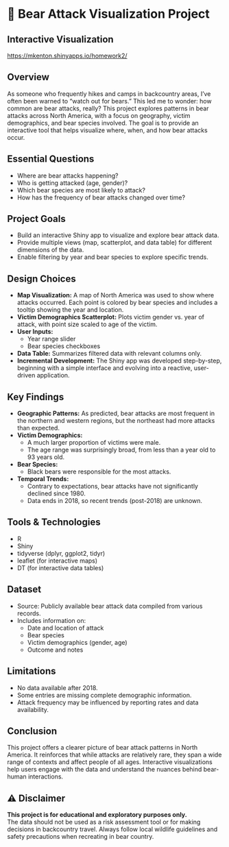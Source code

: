  # 🐻 Bear Attack Visualization Project  

## Interactive Visualization

https://mkenton.shinyapps.io/homework2/

## Overview

As someone who frequently hikes and camps in backcountry areas, I’ve often been warned to “watch out for bears.” This led me to wonder: how common are bear attacks, really? This project explores patterns in bear attacks across North America, with a focus on geography, victim demographics, and bear species involved. The goal is to provide an interactive tool that helps visualize where, when, and how bear attacks occur.

## Essential Questions

- Where are bear attacks happening?
- Who is getting attacked (age, gender)?
- Which bear species are most likely to attack?
- How has the frequency of bear attacks changed over time?

## Project Goals

- Build an interactive Shiny app to visualize and explore bear attack data.
- Provide multiple views (map, scatterplot, and data table) for different dimensions of the data.
- Enable filtering by year and bear species to explore specific trends.

## Design Choices

- **Map Visualization:** A map of North America was used to show where attacks occurred. Each point is colored by bear species and includes a tooltip showing the year and location.
- **Victim Demographics Scatterplot:** Plots victim gender vs. year of attack, with point size scaled to age of the victim.
- **User Inputs:**
  - Year range slider
  - Bear species checkboxes
- **Data Table:** Summarizes filtered data with relevant columns only.
- **Incremental Development:** The Shiny app was developed step-by-step, beginning with a simple interface and evolving into a reactive, user-driven application.

## Key Findings

- **Geographic Patterns:** As predicted, bear attacks are most frequent in the northern and western regions, but the northeast had more attacks than expected.
- **Victim Demographics:**
  - A much larger proportion of victims were male.
  - The age range was surprisingly broad, from less than a year old to 93 years old.
- **Bear Species:**
  - Black bears were responsible for the most attacks.
- **Temporal Trends:**
  - Contrary to expectations, bear attacks have not significantly declined since 1980.
  - Data ends in 2018, so recent trends (post-2018) are unknown.

## Tools & Technologies

- R
- Shiny
- tidyverse (dplyr, ggplot2, tidyr)
- leaflet (for interactive maps)
- DT (for interactive data tables)

## Dataset

- Source: Publicly available bear attack data compiled from various records.
- Includes information on:
  - Date and location of attack
  - Bear species
  - Victim demographics (gender, age)
  - Outcome and notes
 
## Limitations

- No data available after 2018.
- Some entries are missing complete demographic information.
- Attack frequency may be influenced by reporting rates and data availability.

## Conclusion

This project offers a clearer picture of bear attack patterns in North America. It reinforces that while attacks are relatively rare, they span a wide range of contexts and affect people of all ages. Interactive visualizations help users engage with the data and understand the nuances behind bear-human interactions.

## ⚠️ Disclaimer

**This project is for educational and exploratory purposes only.**  
The data should not be used as a risk assessment tool or for making decisions in backcountry travel. Always follow local wildlife guidelines and safety precautions when recreating in bear country.
